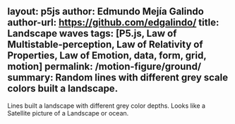 layout: p5js
author: Edmundo Mejía Galindo
author-url: https://github.com/edgalindo/
title: Landscape waves
tags: [P5.js, Law of Multistable-perception, Law of Relativity of Properties, Law of Emotion, data, form, grid, motion]
permalink: /motion-figure/ground/
summary: Random lines with different grey scale colors built a landscape.
---
Lines built a landscape with different grey color depths. Looks like a Satellite picture of a Landscape or ocean.   
